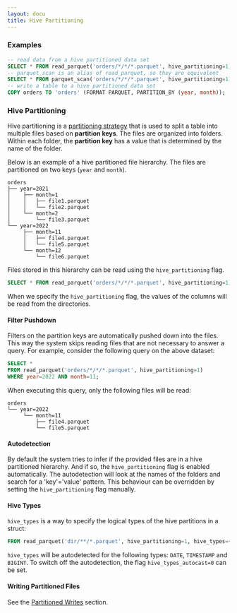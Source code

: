```yaml
---
layout: docu
title: Hive Partitioning
---
```


### Examples

```sql
-- read data from a hive partitioned data set
SELECT * FROM read_parquet('orders/*/*/*.parquet', hive_partitioning=1);
-- parquet_scan is an alias of read_parquet, so they are equivalent
SELECT * FROM parquet_scan('orders/*/*/*.parquet', hive_partitioning=1);
-- write a table to a hive partitioned data set
COPY orders TO 'orders' (FORMAT PARQUET, PARTITION_BY (year, month));
```

### Hive Partitioning

Hive partitioning is a [partitioning strategy](https://en.wikipedia.org/wiki/Partition_(database)) that is used to split a table into multiple files based on **partition keys**. The files are organized into folders. Within each folder, the **partition key** has a value that is determined by the name of the folder.

Below is an example of a hive partitioned file hierarchy. The files are partitioned on two keys (`year` and `month`).

```text
orders
├── year=2021
│    ├── month=1
│    │   ├── file1.parquet
│    │   └── file2.parquet
│    └── month=2
│        └── file3.parquet
└── year=2022
     ├── month=11
     │   ├── file4.parquet
     │   └── file5.parquet
     └── month=12
         └── file6.parquet
```

Files stored in this hierarchy can be read using the `hive_partitioning` flag.

```sql
SELECT * FROM read_parquet('orders/*/*/*.parquet', hive_partitioning=1);
```

When we specify the `hive_partitioning` flag, the values of the columns will be read from the directories.

#### Filter Pushdown

Filters on the partition keys are automatically pushed down into the files. This way the system skips reading files that are not necessary to answer a query. For example, consider the following query on the above dataset:

```sql
SELECT *
FROM read_parquet('orders/*/*/*.parquet', hive_partitioning=1)
WHERE year=2022 AND month=11;
```

When executing this query, only the following files will be read:

```text
orders
└── year=2022
     └── month=11
         ├── file4.parquet
         └── file5.parquet
```

#### Autodetection

By default the system tries to infer if the provided files are in a hive partitioned hierarchy. And if so, the `hive_partitioning` flag is enabled automatically. The autodetection will look at the names of the folders and search for a 'key'='value' pattern. This behaviour can be overridden by setting the `hive_partitioning` flag manually.

#### Hive Types

`hive_types` is a way to specify the logical types of the hive partitions in a struct:

```sql
FROM read_parquet('dir/**/*.parquet', hive_partitioning=1, hive_types={'release':date,'orders':bigint});
```

`hive_types` will be autodetected for the following types: `DATE`, `TIMESTAMP` and `BIGINT`. To switch off the autodetection, the flag `hive_types_autocast=0` can be set.


#### Writing Partitioned Files

See the [Partitioned Writes](partitioned_writes) section.
